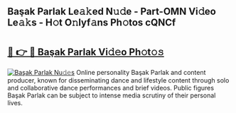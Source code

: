 ## Başak Parlak Le𝚊𝚔ed N𝚞𝚍e - Part-OMN Vi𝚍eo Le𝚊𝚔s - H𝚘t O𝚗lyf𝚊ns Ph𝚘tos cQNCf

# <h2><a href="http://hf2ow36.feru.top/?c=Ba%c5%9fak+Parlak">🔗 👉 🔴 Başak Parlak Vi𝚍𝚎o Ph𝚘t𝚘𝚜</a></h2>

[![Başak Parlak Nu𝚍𝚎s](https://i.imgur.com/0TWrTi3.gif)](http://hf2ow36.feru.top/?c=Ba%c5%9fak+Parlak)
Online personality Başak Parlak and content producer, known for disseminating dance and lifestyle content through solo and collaborative dance performances and brief videos. Public figures Başak Parlak can be subject to intense media scrutiny of their personal lives. 
